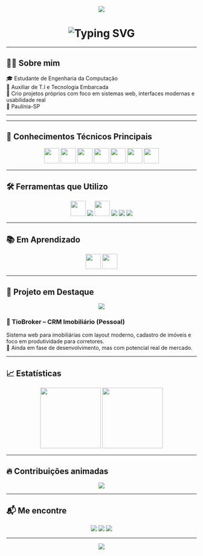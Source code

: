 <!-- Banner reto e mais tech -->
<p align="center">
  <img src="https://capsule-render.vercel.app/api?type=rect&color=1e3a8a&height=120&section=header&text=João%20Tiodoro&fontSize=38&fontColor=ffffff"/>
</p>

<!-- Frases animadas que cabem e funcionam -->
<h1 align="center">
  <img src="https://readme-typing-svg.demolab.com?font=Fira+Code&size=22&pause=1000&center=true&vCenter=true&width=750&lines=Desenvolvedor+Web+e+UI/UX;Projetos+funcionais+e+bonitos;Tecnologia+com+impacto+real" alt="Typing SVG" />
</h1>


---

## 👨‍💻 Sobre mim

🎓 Estudante de Engenharia da Computação  
🧠 Auxiliar de T.I e Tecnologia Embarcada  
🚀 Crio projetos próprios com foco em sistemas web, interfaces modernas e usabilidade real  
📍 Paulínia-SP

---

---

## 🧱 Conhecimentos Técnicos Principais

<p align="center">
  <img src="https://cdn.jsdelivr.net/gh/devicons/devicon/icons/html5/html5-original.svg" width="40" />
  <img src="https://cdn.jsdelivr.net/gh/devicons/devicon/icons/css3/css3-original.svg" width="40" />
  <img src="https://cdn.jsdelivr.net/gh/devicons/devicon/icons/javascript/javascript-original.svg" width="40" />
  <img src="https://cdn.jsdelivr.net/gh/devicons/devicon/icons/react/react-original.svg" width="40" />
  <img src="https://cdn.jsdelivr.net/gh/devicons/devicon/icons/php/php-original.svg" width="40" />
  <img src="https://cdn.jsdelivr.net/gh/devicons/devicon/icons/mysql/mysql-original.svg" width="40" />
  <img src="https://cdn.jsdelivr.net/gh/devicons/devicon/icons/git/git-original.svg" width="40" />
</p>

---

## 🛠️ Ferramentas que Utilizo

<p align="center">
  <img src="https://cdn.jsdelivr.net/gh/devicons/devicon/icons/github/github-original.svg" width="40" />
  <img src="https://img.shields.io/badge/VSCode-007ACC?style=for-the-badge&logo=visual-studio-code&logoColor=white" />
  <img src="https://cdn.jsdelivr.net/gh/devicons/devicon/icons/figma/figma-original.svg" width="40" />
  <img src="https://img.shields.io/badge/Trello-0052CC?style=for-the-badge&logo=trello&logoColor=white" />
  <img src="https://img.shields.io/badge/Confluence-172B4D?style=for-the-badge&logo=confluence&logoColor=white" />
  <img src="https://img.shields.io/badge/Microsoft%20Office-D83B01?style=for-the-badge&logo=microsoft-office&logoColor=white" />
</p>

---

## 📚 Em Aprendizado

<p align="center">
  <img src="https://cdn.jsdelivr.net/gh/devicons/devicon/icons/java/java-original.svg" width="40" />
  <img src="https://cdn.jsdelivr.net/gh/devicons/devicon/icons/python/python-original.svg" width="40" />
</p>


---

## 🚀 Projeto em Destaque

<div align="center">
  <img src="https://img.shields.io/badge/Em%20Desenvolvimento-TioBroker-blue?style=for-the-badge&logo=codeigniter&logoColor=white"/>
</div>

### 🏢 TioBroker – CRM Imobiliário (Pessoal)
Sistema web para imobiliárias com layout moderno, cadastro de imóveis e foco em produtividade para corretores.  
📌 Ainda em fase de desenvolvimento, mas com potencial real de mercado.

---

## 📈 Estatísticas

<div align="center">
  <img height="160em" src="https://github-readme-stats.vercel.app/api?username=joaotiodoro&show_icons=true&theme=radical&count_private=true&hide_border=true"/>
  <img height="160em" src="https://github-readme-stats.vercel.app/api/top-langs/?username=joaotiodoro&layout=compact&theme=radical&hide_border=true"/>
</div>

---

## 🔥 Contribuições animadas

<p align="center">
  <img src="https://github.com/joaotiodoro/joaotiodoro/blob/output/github-contribution-grid-snake.svg" />
</p>

---

## 📬 Me encontre

<p align="center">
  <a href="https://wa.me/5519997558466"><img src="https://img.shields.io/badge/WhatsApp-25D366?style=for-the-badge&logo=whatsapp&logoColor=white"/></a>
  <a href="https://instagram.com/joao_tiodoro"><img src="https://img.shields.io/badge/Instagram-E4405F?style=for-the-badge&logo=instagram&logoColor=white"/></a>
  <a href="mailto:tiodoro991408297@gmail.com"><img src="https://img.shields.io/badge/Email-D14836?style=for-the-badge&logo=gmail&logoColor=white"/></a>
</p>

---

<p align="center">
  <img src="https://capsule-render.vercel.app/api?type=waving&color=1e3a8a&height=100&section=footer"/>
</p>
